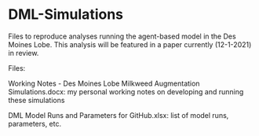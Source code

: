 # DML-Simulations
Files to reproduce analyses running the agent-based model in the Des Moines Lobe. This analysis will be featured in a paper currently (12-1-2021) in review.

Files:

Working Notes - Des Moines Lobe Milkweed Augmentation Simulations.docx:  my personal working notes on developing and running these simulations

DML Model Runs and Parameters for GitHub.xlsx:  list of model runs, parameters, etc. 

